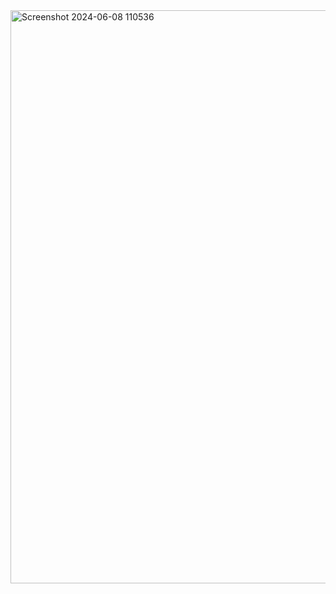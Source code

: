 <img width="917" alt="Screenshot 2024-06-08 110536" src="https://github.com/Ketan-Singh-2110156/2100270100088/assets/114509252/d78b2116-752b-461e-98b7-9101bd4b6763">
